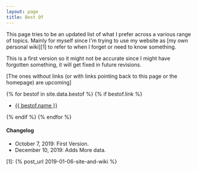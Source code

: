 ```yaml
---
layout: page
title: Best Of
---
```


This page tries to be an updated list of what I prefer across a various range of topics. Mainly for myself since I'm trying to use my website as [my own personal wiki][1] to refer to when I forget or need to know something.

This is a first version so it might not be accurate since I might have forgotten something, it will get fixed in future revisions.

[The ones without links (or with links pointing back to this page or the homepage) are upcoming]

{% for bestof in site.data.bestof %}
{% if bestof.link %}

 <ul>
    <li>
      <a href="{{ bestof.link }}">
        {{ bestof.name }}
      </a>
    </li>
  </ul>
  <!-- <p>{{ staff_member.content | markdownify }}</p> -->
{% endif %}
{% endfor %}


#### Changelog

- October 7, 2019: First Version.
- December 10, 2019: Adds More data.

[1]: {% post_url 2019-01-06-site-and-wiki %}